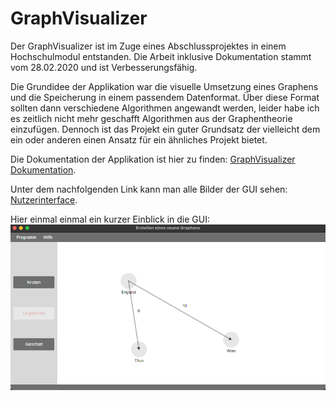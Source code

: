# GraphVisualizer

Der GraphVisualizer ist im Zuge eines Abschlussprojektes in einem Hochschulmodul entstanden. Die Arbeit inklusive Dokumentation stammt vom 28.02.2020
und ist Verbesserungsfähig. 

Die Grundidee der Applikation war die visuelle Umsetzung eines Graphens und die Speicherung in einem passendem Datenformat. Über diese Format sollten
dann verschiedene Algorithmen angewandt werden, leider habe ich es zeitlich nicht mehr geschafft Algorithmen aus der Graphentheorie einzufügen. Dennoch
ist das Projekt ein guter Grundsatz der vielleicht dem ein oder anderen einen Ansatz für ein ähnliches Projekt bietet. 

Die Dokumentation der Applikation ist hier zu finden: [GraphVisualizer Dokumentation](https://github.com/RobinTest97/GraphVisualizer/blob/c379e817641cb16dcf477f28e628337ba9dfafed/Dokumentation/Programmbericht%20Graph%20Visualizer.pdf).

Unter dem nachfolgenden Link kann man alle Bilder der GUI sehen: [Nutzerinterface](https://github.com/RobinTest97/GraphVisualizer/wiki/GUI-Showcase).

Hier einmal einmal ein kurzer Einblick in die GUI:
![Bild ist nicht verfügbar](https://github.com/RobinTest97/GraphVisualizer/blob/c379e817641cb16dcf477f28e628337ba9dfafed/Dokumentation/Bilder/finished_example_graph_4.png?raw=false)


